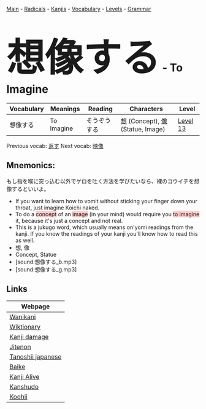<style> bigfont {font-size: 100px}</style>
[Main](../README.md) -
[Radicals](../radicals.md) -
[Kanjis](../kanjis.md) -
[Vocabulary](../vocabulary.md) -
[Levels](../levels.md) -
[Grammar](../grammar.md)
# <bigfont> 想像する</bigfont> - To Imagine 

| Vocabulary | Meanings | Reading | Characters | Level |
| --- | --- | --- | --- | --- |
| 想像する | To Imagine | そうぞうする |  [想](../kanjis/想.md) (Concept), [像](../kanjis/像.md) (Statue, Image) | [Level 13](../levels/wk_level13.md) |

Previous vocab: [返す](返す.md) Next vocab: [映像](映像.md) 

## Mnemonics:
もし指を喉に突っ込む以外でゲロを吐く方法を学びたいなら、裸のコウイチを想像するといいよ。
* If you want to learn how to vomit without sticking your finger down your throat, just imagine Koichi naked.
* To do a <span style="background-color:#ffcccb"> concept</span> of an <span style="background-color:#ffcccb"> image</span> (in your mind) would require you <span style="background-color:#ffcccb"> to imagine</span> it, because it's just a concept and not real.
* This is a jukugo word, which usually means on'yomi readings from the kanji. If you know the readings of your kanji you'll know how to read this as well.
* 想, 像
* Concept, Statue
* [sound:想像する_b.mp3]
* [sound:想像する_g.mp3]


## Links 

| Webpage |
| --- |
| [Wanikani          ](https://www.wanikani.com/kanji/想像する) |
| [Wiktionary        ](https://en.wiktionary.org/wiki/想像する) |
| [Kanji damage      ](http://www.kanjidamage.com/kanji/search?utf8=✓&q=想像する) |
| [Jitenon           ](https://jitenon.com/kanji/想像する) |
| [Tanoshii japanese ](https://www.tanoshiijapanese.com/dictionary/kanji.cfm?k=想像する) |
| [Baike             ](https://baike.baidu.com/item/想像する) |
| [Kanji Alive       ](https://app.kanjialive.com/想像する) |
| [Kanshudo          ](https://www.kanshudo.com/searchmn?q=想像する) |
| [Koohii            ](https://kanji.koohii.com/study/kanji/想像する) |
